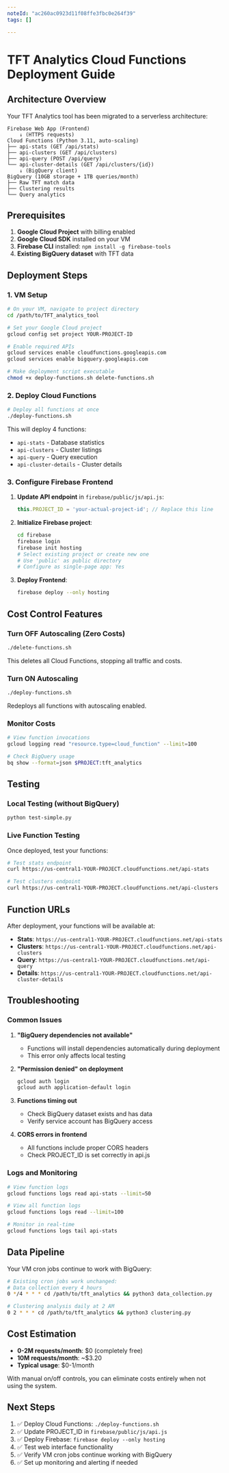```yaml
---
noteId: "ac260ac0923d11f08ffe3fbc0e264f39"
tags: []

---
```


# TFT Analytics Cloud Functions Deployment Guide

## Architecture Overview

Your TFT Analytics tool has been migrated to a serverless architecture:

```
Firebase Web App (Frontend)
    ↓ (HTTPS requests)
Cloud Functions (Python 3.11, auto-scaling)
├── api-stats (GET /api/stats)
├── api-clusters (GET /api/clusters)
├── api-query (POST /api/query)
└── api-cluster-details (GET /api/clusters/{id})
    ↓ (BigQuery client)
BigQuery (10GB storage + 1TB queries/month)
├── Raw TFT match data
├── Clustering results
└── Query analytics
```

## Prerequisites

1. **Google Cloud Project** with billing enabled
2. **Google Cloud SDK** installed on your VM
3. **Firebase CLI** installed: `npm install -g firebase-tools`
4. **Existing BigQuery dataset** with TFT data

## Deployment Steps

### 1. VM Setup

```bash
# On your VM, navigate to project directory
cd /path/to/TFT_analytics_tool

# Set your Google Cloud project
gcloud config set project YOUR-PROJECT-ID

# Enable required APIs
gcloud services enable cloudfunctions.googleapis.com
gcloud services enable bigquery.googleapis.com

# Make deployment script executable
chmod +x deploy-functions.sh delete-functions.sh
```

### 2. Deploy Cloud Functions

```bash
# Deploy all functions at once
./deploy-functions.sh
```

This will deploy 4 functions:
- `api-stats` - Database statistics
- `api-clusters` - Cluster listings
- `api-query` - Query execution
- `api-cluster-details` - Cluster details

### 3. Configure Firebase Frontend

1. **Update API endpoint** in `firebase/public/js/api.js`:
   ```javascript
   this.PROJECT_ID = 'your-actual-project-id'; // Replace this line
   ```

2. **Initialize Firebase project**:
   ```bash
   cd firebase
   firebase login
   firebase init hosting
   # Select existing project or create new one
   # Use 'public' as public directory
   # Configure as single-page app: Yes
   ```

3. **Deploy Frontend**:
   ```bash
   firebase deploy --only hosting
   ```

## Cost Control Features

### Turn OFF Autoscaling (Zero Costs)
```bash
./delete-functions.sh
```
This deletes all Cloud Functions, stopping all traffic and costs.

### Turn ON Autoscaling
```bash
./deploy-functions.sh
```
Redeploys all functions with autoscaling enabled.

### Monitor Costs
```bash
# View function invocations
gcloud logging read "resource.type=cloud_function" --limit=100

# Check BigQuery usage
bq show --format=json $PROJECT:tft_analytics
```

## Testing

### Local Testing (without BigQuery)
```bash
python test-simple.py
```

### Live Function Testing
Once deployed, test your functions:

```bash
# Test stats endpoint
curl https://us-central1-YOUR-PROJECT.cloudfunctions.net/api-stats

# Test clusters endpoint
curl https://us-central1-YOUR-PROJECT.cloudfunctions.net/api-clusters
```

## Function URLs

After deployment, your functions will be available at:
- **Stats**: `https://us-central1-YOUR-PROJECT.cloudfunctions.net/api-stats`
- **Clusters**: `https://us-central1-YOUR-PROJECT.cloudfunctions.net/api-clusters`
- **Query**: `https://us-central1-YOUR-PROJECT.cloudfunctions.net/api-query`
- **Details**: `https://us-central1-YOUR-PROJECT.cloudfunctions.net/api-cluster-details`

## Troubleshooting

### Common Issues

1. **"BigQuery dependencies not available"**
   - Functions will install dependencies automatically during deployment
   - This error only affects local testing

2. **"Permission denied" on deployment**
   ```bash
   gcloud auth login
   gcloud auth application-default login
   ```

3. **Functions timing out**
   - Check BigQuery dataset exists and has data
   - Verify service account has BigQuery access

4. **CORS errors in frontend**
   - All functions include proper CORS headers
   - Check PROJECT_ID is set correctly in api.js

### Logs and Monitoring

```bash
# View function logs
gcloud functions logs read api-stats --limit=50

# View all function logs
gcloud functions logs read --limit=100

# Monitor in real-time
gcloud functions logs tail api-stats
```

## Data Pipeline

Your VM cron jobs continue to work with BigQuery:

```bash
# Existing cron jobs work unchanged:
# Data collection every 4 hours
0 */4 * * * cd /path/to/tft_analytics && python3 data_collection.py

# Clustering analysis daily at 2 AM
0 2 * * * cd /path/to/tft_analytics && python3 clustering.py
```

## Cost Estimation

- **0-2M requests/month**: $0 (completely free)
- **10M requests/month**: ~$3.20
- **Typical usage**: $0-1/month

With manual on/off controls, you can eliminate costs entirely when not using the system.

## Next Steps

1. ✅ Deploy Cloud Functions: `./deploy-functions.sh`
2. ✅ Update PROJECT_ID in `firebase/public/js/api.js`
3. ✅ Deploy Firebase: `firebase deploy --only hosting`
4. ✅ Test web interface functionality
5. ✅ Verify VM cron jobs continue working with BigQuery
6. ✅ Set up monitoring and alerting if needed